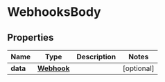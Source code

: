 # WebhooksBody

## Properties
Name | Type | Description | Notes
------------ | ------------- | ------------- | -------------
**data** | [**Webhook**](Webhook.md) |  |  [optional]
